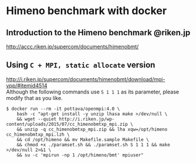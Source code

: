 # Himeno benchmark with docker

## Introduction to the Himeno benchmark @riken.jp

http://accc.riken.jp/supercom/documents/himenobmt/

## Using `C + MPI, static allocate` version

http://i.riken.jp/supercom/documents/himenobmt/download/mpi-vpp/#itemid4514  
Although the following commands use `S 1 1 1` as its parameter, please modify that as you like.

```
$ docker run --rm -it pottava/openmpi:4.0 \
    bash -c "apt-get install -y unzip lhasa make >/dev/null \
    && wget --quiet http://i.riken.jp/wp-content/uploads/2015/07/cc_himenobmtxp_mpi.zip \
    && unzip -q cc_himenobmtxp_mpi.zip && lha xqw=/opt/himeno cc_himenobmtxp_mpi.lzh \
    && cd /opt/himeno && mv Makefile.sample Makefile \
    && chmod +x ./paramset.sh && ./paramset.sh S 1 1 1 && make >/dev/null 2>&1 \
    && su -c 'mpirun -np 1 /opt/himeno/bmt' mpiuser"
```

